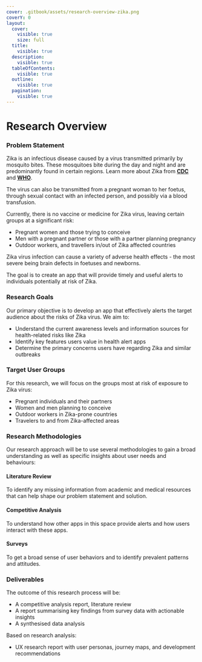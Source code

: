 ```yaml
---
cover: .gitbook/assets/research-overview-zika.png
coverY: 0
layout:
  cover:
    visible: true
    size: full
  title:
    visible: true
  description:
    visible: true
  tableOfContents:
    visible: true
  outline:
    visible: true
  pagination:
    visible: true
---
```


# Research Overview

### Problem Statement

Zika is an infectious disease caused by a virus transmitted primarily by mosquito bites. These mosquitoes bite during the day and night and are predominantly found in certain regions. Learn more about Zika from [**CDC**](https://www.cdc.gov/zika/index.html) and [**WHO**](https://www.who.int/health-topics/zika-virus-disease#tab=tab\_1).

The virus can also be transmitted from a pregnant woman to her foetus, through sexual contact with an infected person, and possibly via a blood transfusion.&#x20;

Currently, there is no vaccine or medicine for Zika virus, leaving certain groups at a significant risk:

* Pregnant women and those trying to conceive
* Men with a pregnant partner or those with a partner planning pregnancy
* Outdoor workers, and travellers in/out of Zika affected countries

Zika virus infection can cause a variety of adverse health effects - the most severe being brain defects in foetuses and newborns.

The goal is to create an app that will provide timely and useful alerts to individuals potentially at risk of Zika.

### Research Goals

Our primary objective is to develop an app that effectively alerts the target audience about the risks of Zika virus. We aim to:

* Understand the current awareness levels and information sources for health-related risks like Zika
* Identify key features users value in health alert apps
* Determine the primary concerns users have regarding Zika and similar outbreaks

### Target User Groups

For this research, we will focus on the groups most at risk of exposure to Zika virus:

* Pregnant individuals and their partners
* Women and men planning to conceive
* Outdoor workers in Zika-prone countries
* Travelers to and from Zika-affected areas

### Research Methodologies

Our research approach will be to use several methodologies to gain a broad understanding as well as specific insights about user needs and behaviours:

#### Literature Review

To identify any missing information from academic and medical resources that can help shape our problem statement and solution.

#### Competitive Analysis

To understand how other apps in this space provide alerts and how users interact with these apps.

#### Surveys

To get a broad sense of user behaviors and to identify prevalent patterns and attitudes.

### Deliverables

The outcome of this research process will be:

* A competitive analysis report, literature review
* A report summarising key findings from survey data with actionable insights
* A synthesised data analysis

Based on research analysis:

* UX research report with user personas, journey maps, and development recommendations

